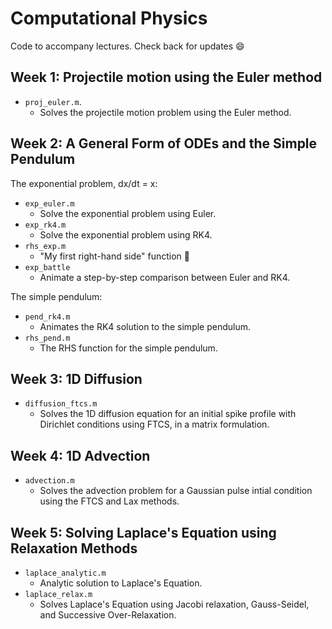 # Computational Physics

Code to accompany lectures.
Check back for updates :smile:

## Week 1: Projectile motion using the Euler method

- `proj_euler.m`.
  - Solves the projectile motion problem using the Euler method.

## Week 2: A General Form of ODEs and the Simple Pendulum

The exponential problem, dx/dt = x:
- `exp_euler.m`
  - Solve the exponential problem using Euler.
- `exp_rk4.m`
  - Solve the exponential problem using RK4.
- `rhs_exp.m`
  - "My first right-hand side" function :baby:
- `exp_battle`
  - Animate a step-by-step comparison between Euler and RK4.

The simple pendulum:
- `pend_rk4.m`
  - Animates the RK4 solution to the simple pendulum.
- `rhs_pend.m`
  - The RHS function for the simple pendulum.

## Week 3: 1D Diffusion

- `diffusion_ftcs.m`
  - Solves the 1D diffusion equation for an initial spike profile with Dirichlet conditions using FTCS, in a matrix formulation.

## Week 4: 1D Advection

- `advection.m`
  - Solves the advection problem for a Gaussian pulse intial condition using the FTCS and Lax methods.

## Week 5: Solving Laplace's Equation using Relaxation Methods

- `laplace_analytic.m`
  - Analytic solution to Laplace's Equation.
- `laplace_relax.m`
  - Solves Laplace's Equation using Jacobi relaxation, Gauss-Seidel, and Successive Over-Relaxation.
